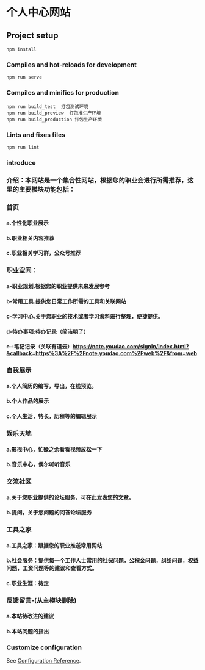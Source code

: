 # 个人中心网站

## Project setup
```
npm install
```

### Compiles and hot-reloads for development
```
npm run serve
```

### Compiles and minifies for production
```
npm run build_test  打包测试环境
npm run build_preview  打包准生产环境
npm run build_production 打包生产环境
```

### Lints and fixes files
```
npm run lint
```

### introduce
### 介绍：本网站是一个集合性网站，根据您的职业会进行所需推荐，这里的主要模块功能包括：  
### 首页  
####   a.个性化职业展示
####   b.职业相关内容推荐
####   c.职业相关学习群，公众号推荐
### 职业空间：
####   a-职业规划.根据您的职业提供未来发展参考
####   b-常用工具.提供您日常工作所需的工具和关联网站
####   c-学习中心.关于您职业的技术或者学习资料进行整理，便捷提供。
####   d-待办事项:待办记录（简洁明了）
####   e-:笔记记录（关联有道云）https://note.youdao.com/signIn/index.html?&callback=https%3A%2F%2Fnote.youdao.com%2Fweb%2F&from=web
### 自我展示
####   a.个人简历的编写，导出，在线预览。
####   b.个人作品的展示
####   c.个人生活，特长，历程等的编辑展示
### 娱乐天地
####   a.影视中心，忙碌之余看看视频放松一下
####   b.音乐中心，偶尔听听音乐
### 交流社区
####   a.关于您职业提供的论坛服务，可在此发表您的文章。
####   b.提问，关于您问题的问答论坛服务
### 工具之家
####  a.工具之家：跟据您的职业推送常用网站
####  b.社会服务：提供每一个工作人士常用的社保问题，公积金问题，纠纷问题，权益问题，工资问题等的建议和查看方式。
####  c.职业生涯：待定
### 反馈留言-(从主模块删除)
####   a.本站待改进的建议
####   b.本站问题的指出

### Customize configuration
See [Configuration Reference](https://cli.vuejs.org/config/).
